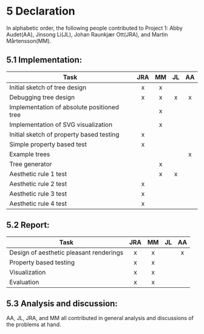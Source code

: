# 5   Declaration
In alphabetic order, the following people contributed to Project 1:
Abby Audet(AA), Jinsong Li(JL), Johan Raunkjær Ott(JRA), and Martin Mårtensson(MM).

## 5.1   Implementation:

| **Task**                                   | JRA |  MM |  JL |  AA |
| ------------------------------------------ | :-: | :-: | :-: | :-: |
| Initial sketch of tree design              | x   |  x  |     |     |
| Debugging tree design                      | x   |  x  |  x  |  x  |
| Implementation of absolute positioned tree |     |  x  |     |     |
| Implementation of SVG visualization        |     |  x  |     |     |
| Initial sketch of property based testing   | x   |     |     |     |
| Simple property based test                 | x   |     |     |     |
| Example trees                              |     |     |     |  x  |
| Tree generator                             |     |  x  |     |     |
| Aesthetic rule 1 test                      |     |  x  |  x  |     |
| Aesthetic rule 2 test                      |  x  |     |     |     |
| Aesthetic rule 3 test                      |  x  |     |     |     |
| Aesthetic rule 4 test                      |  x  |     |     |     |

## 5.2   Report:

| **Task**                                | JRA | MM  | JL  |  AA |
| --------------------------------------- | :-: | :-: | :-: | :-: |   
| Design of aesthetic pleasant renderings |  x  |  x  |     |  x  |   
| Property based testing                  |  x  |  x  |     |     |
| Visualization                           |  x  |  x  |     |     |
| Evaluation                              |  x  |  x  |     |     |

## 5.3   Analysis and discussion:
AA, JL, JRA, and MM all contributed in general analysis and discussions of the problems at hand.


